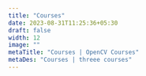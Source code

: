 ```yaml
---
title: "Courses"
date: 2023-08-31T11:25:36+05:30
draft: false
width: 12
image: ""
metaTitle: "Courses | OpenCV Courses"
metaDes: "Courses | threee courses"
---
```


